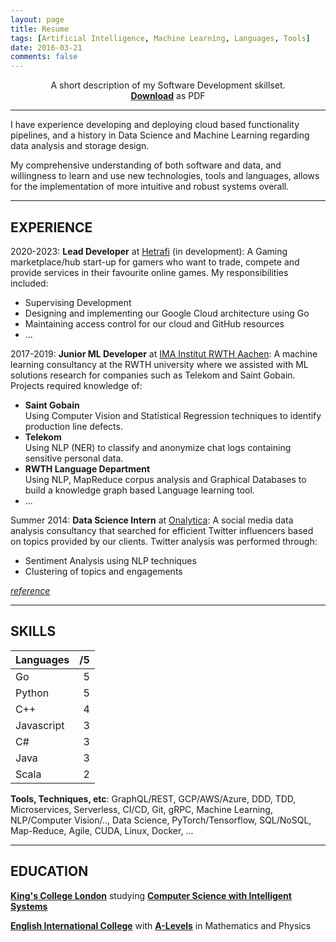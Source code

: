 ```yaml
---
layout: page
title: Resume
tags: [Artificial Intelligence, Machine Learning, Languages, Tools]
date: 2016-03-21
comments: false
---
```


<p align="center">
A short description of my Software Development skillset. <br>
<a href="https://docs.google.com/document/d/1jisK2Xm3LyebJIStSPhRK0Fzi2G3bu7X7vmOC55qad8/edit?usp=sharing"><b>Download</b></a> as PDF
</p>

-----------------------------------------------------------

I have experience developing and deploying cloud based functionality pipelines, and a history in Data Science and Machine Learning regarding data analysis and storage design.

My comprehensive understanding of both software and data, and willingness to learn and use new technologies, tools and languages, allows for the implementation of more intuitive and robust systems overall.

-----------------------------------------------------------

## EXPERIENCE

2020-2023: **Lead Developer** at [Hetrafi](hetrafi.com) (in development):
A Gaming marketplace/hub start-up for gamers who want to trade, compete and provide services in their favourite online games. My responsibilities included:

* Supervising Development
* Designing and implementing our Google Cloud architecture using Go
* Maintaining access control for our cloud and GitHub resources
* ...

2017-2019: **Junior ML Developer** at [IMA Institut RWTH Aachen](https://cybernetics-lab.de/):
A machine learning consultancy at the RWTH university where we assisted with ML solutions research for companies such as Telekom and Saint Gobain. Projects required knowledge of:

* **Saint Gobain** <br> Using Computer Vision and Statistical Regression techniques to identify production line defects.
* **Telekom** <br> Using NLP (NER) to classify and anonymize chat logs containing sensitive personal data.
* **RWTH Language Department** <br> Using NLP, MapReduce corpus analysis and Graphical Databases to build a knowledge graph based Language learning tool.
* ...

Summer 2014: **Data Science Intern** at [Onalytica](http://www.onalytica.com/):
A social media data analysis consultancy that searched for efficient Twitter influencers based on topics provided by our clients. Twitter analysis was performed through:

* Sentiment Analysis using NLP techniques
* Clustering of topics and engagements

*[reference](https://drive.google.com/file/d/0B9uCsNmRtZ2CSGJYRWtWZ2dxQ00/view?resourcekey=0-t9gSsue7cyFvfbKCReZzPg)*

-----------------------------------------------------------

## SKILLS

| Languages  |  /5  |
|:-----------|-----:|
| Go         | 5    |
| Python     | 5    |
| C++        | 4    |
| Javascript | 3    |
| C#         | 3    |
| Java       | 3    |
| Scala      | 2    |

**Tools, Techniques, etc**:
GraphQL/REST, GCP/AWS/Azure, DDD, TDD, Microservices, Serverless, CI/CD, Git, gRPC, Machine Learning, NLP/Computer Vision/.., Data Science, PyTorch/Tensorflow, SQL/NoSQL, Map-Reduce, Agile, CUDA, Linux, Docker, ...

-----------------------------------------------------------

## EDUCATION

**[King's College London](http://www.kcl.ac.uk/index.aspx)** studying **[Computer Science with Intelligent Systems](http://www.kcl.ac.uk/study/undergraduate/courses/computer-science-with-intelligent-systems-bsc.aspx)**

**[English International College](http://eicmarbella.org/)** with **[A-Levels](https://en.wikipedia.org/wiki/GCE_Advanced_Level_(United_Kingdom))** in Mathematics and Physics
